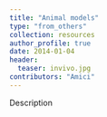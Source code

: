 ```yaml
---
title: "Animal models"
type: "from_others"
collection: resources
author_profile: true
date: 2014-01-04
header:
  teaser: invivo.jpg
contributors: "Amici"
---
```

<p align= "justify">

Description
